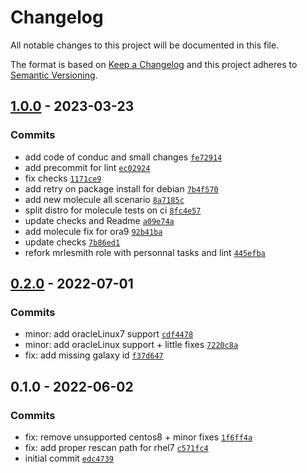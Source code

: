 # Changelog

All notable changes to this project will be documented in this file.

The format is based on [Keep a Changelog](https://keepachangelog.com/en/1.0.0/)
and this project adheres to [Semantic Versioning](https://semver.org/spec/v2.0.0.html).

## [1.0.0](https://github.com/lotusnoir/ansible-system_lvm/compare/0.2.0...1.0.0) - 2023-03-23

### Commits

- add code of conduc and small changes [`fe72914`](https://github.com/lotusnoir/ansible-system_lvm/commit/fe729142fb73f3a69406fc8fc8592ef6b6449514)
- add precommit for lint [`ec02924`](https://github.com/lotusnoir/ansible-system_lvm/commit/ec029243698f1607de74b5ebb4d248215109e17c)
- fix checks [`1171ce9`](https://github.com/lotusnoir/ansible-system_lvm/commit/1171ce91b87cb08d9a0dd4e03d6529c46479bd79)
- add retry on package install for debian [`7b4f570`](https://github.com/lotusnoir/ansible-system_lvm/commit/7b4f570694548b4f289e1822323964844760e88b)
- add new molecule all scenario [`8a7185c`](https://github.com/lotusnoir/ansible-system_lvm/commit/8a7185cfb225b4ec3662340f6364c468ed89cba8)
- split distro for molecule tests on ci [`8fc4e57`](https://github.com/lotusnoir/ansible-system_lvm/commit/8fc4e57f482f49d5134e878e968d3fe3479bffe3)
- update checks and Readme [`a09e74a`](https://github.com/lotusnoir/ansible-system_lvm/commit/a09e74a9e16c9d644caa3e84b5f5c034cdf6f916)
- add molecule fix for ora9 [`92b41ba`](https://github.com/lotusnoir/ansible-system_lvm/commit/92b41ba76a382746462fb8a9f875c94c19de552c)
- update checks [`7b86ed1`](https://github.com/lotusnoir/ansible-system_lvm/commit/7b86ed149b3a15adb5271df4c7798a1234998220)
- refork mrlesmith role with personnal tasks and lint [`445efba`](https://github.com/lotusnoir/ansible-system_lvm/commit/445efba39f4e9521605506c97dd5e93c5e92c550)

## [0.2.0](https://github.com/lotusnoir/ansible-system_lvm/compare/0.1.0...0.2.0) - 2022-07-01

### Commits

- minor: add oracleLinux7 support [`cdf4478`](https://github.com/lotusnoir/ansible-system_lvm/commit/cdf4478000a9f3b7acddc4ca6c73a2bab199d91e)
- minor: add oracleLinux support + little fixes [`7220c8a`](https://github.com/lotusnoir/ansible-system_lvm/commit/7220c8aa2f385a7d49e95df73c4b6b76a651b3f1)
- fix: add missing galaxy id [`f37d647`](https://github.com/lotusnoir/ansible-system_lvm/commit/f37d64762df9b64f49633f43454129cb58f8b8ef)

## 0.1.0 - 2022-06-02

### Commits

- fix: remove unsupported centos8 + minor fixes [`1f6ff4a`](https://github.com/lotusnoir/ansible-system_lvm/commit/1f6ff4a08c607b4f6a7f8b0d6ef42d70df1c0419)
- fix: add proper rescan path for rhel7 [`c571fc4`](https://github.com/lotusnoir/ansible-system_lvm/commit/c571fc478f00da2437ce60e32f512507bd4051a6)
- initial commit [`edc4739`](https://github.com/lotusnoir/ansible-system_lvm/commit/edc47398ecc6e02901792e5e5752820f51f539ed)
